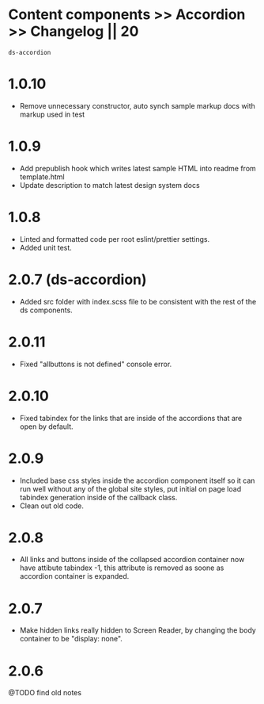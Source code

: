 # Content components >> Accordion >> Changelog || 20

`ds-accordion`

# 1.0.10
* Remove unnecessary constructor, auto synch sample markup docs with markup used in test

# 1.0.9
* Add prepublish hook which writes latest sample HTML into readme from template.html
* Update description to match latest design system docs
# 1.0.8
* Linted and formatted code per root eslint/prettier settings.
* Added unit test.

# 2.0.7 (ds-accordion)
* Added src folder with index.scss file to be consistent with the rest of the ds components.

# 2.0.11
* Fixed "allbuttons is not defined" console error.

# 2.0.10
* Fixed tabindex for the links that are inside of the accordions that are open by default.

# 2.0.9
* Included base css styles inside the accordion component itself so it can run well without any of the global site styles, put initial on page load tabindex generation inside of the callback class.
* Clean out old code.

# 2.0.8
* All links and buttons inside of the collapsed accordion container now have attibute tabindex -1, this attribute is removed as soone as accordion container is expanded.

# 2.0.7
* Make hidden links really hidden to Screen Reader, by changing the body container to be "display: none".


# 2.0.6 
@TODO find old notes
